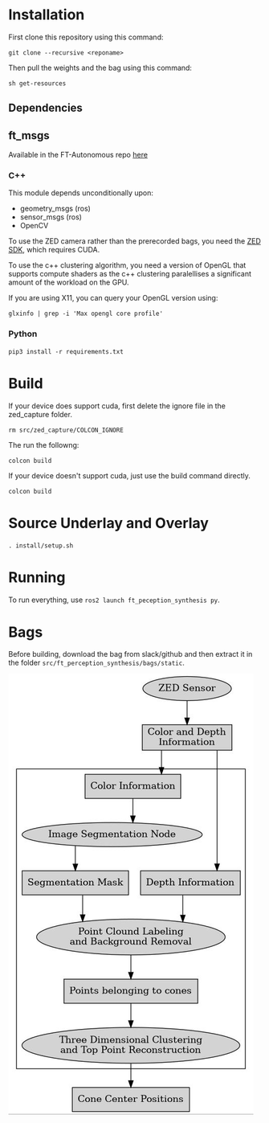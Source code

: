 # Installation

First clone this repository using this command:

```
git clone --recursive <reponame>
```

Then pull the weights and the bag using this command:

```
sh get-resources
```

## Dependencies

## ft_msgs

Available in the FT-Autonomous repo [here](https://github.com/FT-Autonomous/ft_msgs/)

### C++

This module depends unconditionally upon:
- geometry_msgs (ros)
- sensor_msgs (ros)
- OpenCV

To use the ZED camera rather than the prerecorded bags, you need the [ZED SDK](https://www.stereolabs.com/developers/release/), which requires CUDA.

To use the c++ clustering algorithm, you need a version of OpenGL that supports compute shaders as the c++ clustering paralellises a significant amount of the workload on the GPU.

If you are using X11, you can query your OpenGL version using:

```
glxinfo | grep -i 'Max opengl core profile'
```

### Python

```
pip3 install -r requirements.txt
```

# Build

If your device does support cuda, first delete the ignore file in the zed_capture folder.

```
rm src/zed_capture/COLCON_IGNORE
```


The run the followng:

```
colcon build
```

If your device doesn't support cuda, just use the build command directly.

```
colcon build
```

# Source Underlay and Overlay

```
. install/setup.sh
```

# Running

To run everything, use `ros2 launch ft_peception_synthesis py`.

# Bags

Before building, download the bag from slack/github and then extract it in the folder `src/ft_perception_synthesis/bags/static`.

[![test]][the_rest]

[test]: uml.jpg
[the_rest]: ?
